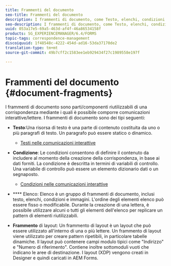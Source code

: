 ```yaml
---
title: Frammenti del documento
seo-title: Frammenti del documento
description: I frammenti di documento, come Testo, elenchi, condizioni e frammenti di layout, in Gestione corrispondenza consentono di creare i componenti statici, dinamici e ripetibili della corrispondenza con i clienti.
seo-description: I frammenti di documento, come Testo, elenchi, condizioni e frammenti di layout, in Gestione corrispondenza consentono di creare i componenti statici, dinamici e ripetibili della corrispondenza con i clienti.
uuid: 053a17e5-69a5-463d-af4f-46a86534158f
products: SG_EXPERIENCEMANAGER/6.4/FORMS
topic-tags: correspondence-management
discoiquuid: 1f48548c-4222-454d-ad16-53da37170de2
translation-type: tm+mt
source-git-commit: 49b7cff2c1583ee1eb929434f27c1989558e197f

---
```



# Frammenti del documento {#document-fragments}

I frammenti di documento sono parti/componenti riutilizzabili di una corrispondenza mediante i quali è possibile comporre comunicazioni interattive/lettere. I frammenti di documento sono dei tipi seguenti:

* **Testo**:Una risorsa di testo è una parte di contenuto costituita da uno o più paragrafi di testo. Un paragrafo può essere statico o dinamico.

   * [Testi nelle comunicazioni interattive](/help/forms/using/texts-interactive-communications.md)

* **Condizione**: Le condizioni consentono di definire il contenuto da includere al momento della creazione della corrispondenza, in base ai dati forniti. La condizione è descritta in termini di variabili di controllo. Una variabile di controllo può essere un elemento dizionario dati o un segnaposto.

   * [Condizioni nelle comunicazioni interattive](/help/forms/using/conditions-interactive-communications.md)

* **** Elenco: Elenco è un gruppo di frammenti di documento, inclusi testo, elenchi, condizioni e immagini. L&#39;ordine degli elementi elenco può essere fisso o modificabile. Durante la creazione di una lettera, è possibile utilizzare alcuni o tutti gli elementi dell&#39;elenco per replicare un pattern di elementi riutilizzabili.
* **Frammento** di layout: Un frammento di layout è un layout che può essere utilizzato all&#39;interno di una o più lettere. Un frammento di layout viene utilizzato per creare pattern ripetibili, in particolare tabelle dinamiche. Il layout può contenere campi modulo tipici come &quot;Indirizzo&quot; e &quot;Numero di riferimento&quot;. Contiene inoltre sottomoduli vuoti che indicano le aree di destinazione. I layout (XDP) vengono creati in Designer e quindi caricati in AEM Forms.

